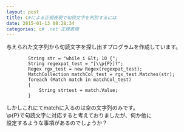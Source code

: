 ```yaml
---
layout: post
title: C#による正規表現で句読文字を判別するには
date: 2015-01-13 08:28:34
categories: c# .net 正規表現
---
```

<p>与えられた文字列から句読文字を探し出すプログラムを作成しています。</p>

```
        String str = "while i &lt; 10 {";
        String regexpat_test = "[\\p{P}]?";
        Regex rgx_test = new Regex(regexpat_test);
        MatchCollection matchCol_test = rgx_test.Matches(str);
        foreach (Match match in matchCol_test)
        {
            String strtest = match.Value;
        }
```

<p>しかしこれにてmatchに入るのは空の文字列のみです。<br>
\p{P}で句読文字に対応すると考えておりましたが、何か他に<br>
設定するような事項があるのでしょうか？</p>
